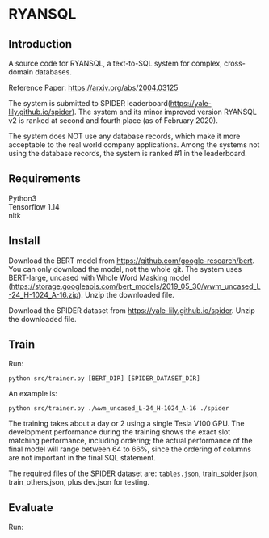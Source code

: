 # RYANSQL
## Introduction
A source code for RYANSQL, a text-to-SQL system for complex, cross-domain databases.

Reference Paper: https://arxiv.org/abs/2004.03125

The system is submitted to SPIDER leaderboard(https://yale-lily.github.io/spider). The system and its minor improved version RYANSQL v2 is ranked at second and fourth place (as of February 2020).

The system does NOT use any database records, which make it more acceptable to the real world company applications. Among the systems not using the database records, the system is ranked #1 in the leaderboard.

## Requirements
Python3 <br>
Tensorflow 1.14 <br>
nltk

## Install 
Download the BERT model from https://github.com/google-research/bert. You can only download the model, not the whole git. The system uses BERT-large, uncased with Whole Word Masking model (https://storage.googleapis.com/bert_models/2019_05_30/wwm_uncased_L-24_H-1024_A-16.zip). Unzip the downloaded file.
 
Download the SPIDER dataset from https://yale-lily.github.io/spider. Unzip the downloaded file.

## Train 
Run:

```
python src/trainer.py [BERT_DIR] [SPIDER_DATASET_DIR]
```

An example is:

```
python src/trainer.py ./wwm_uncased_L-24_H-1024_A-16 ./spider
```

The training takes about a day or 2 using a single Tesla V100 GPU. The development performance during the training shows the exact slot matching performance, including ordering; the actual performance of the final model will range between 64 to 66%, since the ordering of columns are not important in the final SQL statement.

The required files of the SPIDER dataset are: ```tables.json```, train_spider.json, train_others.json, plus dev.json for testing. 

## Evaluate 
Run:

```

